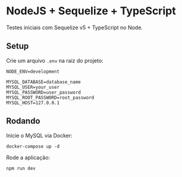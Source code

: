 # NodeJS + Sequelize + TypeScript

Testes iniciais com Sequelize v5 + TypeScript no Node.

## Setup

Crie um arquivo `.env` na raiz do projeto:

```
NODE_ENV=development

MYSQL_DATABASE=database_name
MYSQL_USER=your_user
MYSQL_PASSWORD=user_password
MYSQL_ROOT_PASSWORD=root_password
MYSQL_HOST=127.0.0.1
```

## Rodando

Inicie o MySQL via Docker:

```
docker-compose up -d
```

Rode a aplicação:

```
npm run dev
```